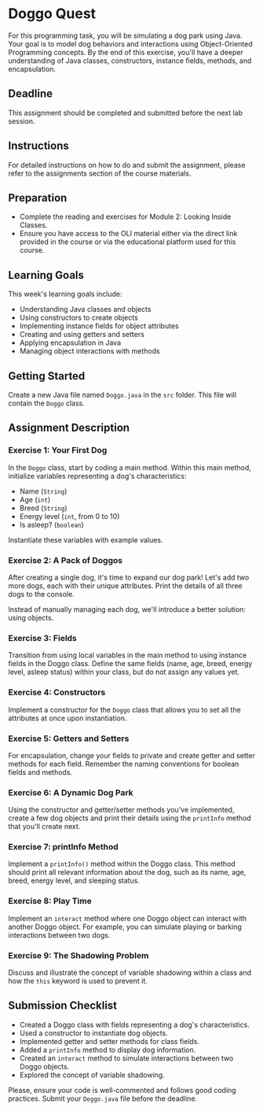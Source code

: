 # Doggo Quest

For this programming task, you will be simulating a dog park using Java. Your goal is to model dog behaviors and interactions using Object-Oriented Programming concepts. By the end of this exercise, you'll have a deeper understanding of Java classes, constructors, instance fields, methods, and encapsulation.

## Deadline
This assignment should be completed and submitted before the next lab session.

## Instructions
For detailed instructions on how to do and submit the assignment, please refer to the assignments section of the course materials.

## Preparation
- Complete the reading and exercises for Module 2: Looking Inside Classes.
- Ensure you have access to the OLI material either via the direct link provided in the course or via the educational platform used for this course.

## Learning Goals
This week's learning goals include:
- Understanding Java classes and objects
- Using constructors to create objects
- Implementing instance fields for object attributes
- Creating and using getters and setters
- Applying encapsulation in Java
- Managing object interactions with methods

## Getting Started
Create a new Java file named `Doggo.java` in the `src` folder. This file will contain the `Doggo` class.

## Assignment Description

### Exercise 1: Your First Dog

In the `Doggo` class, start by coding a main method. Within this main method, initialize variables representing a dog's characteristics:

- Name (`String`)
- Age (`int`)
- Breed (`String`)
- Energy level (`int`, from 0 to 10)
- Is asleep? (`boolean`)

Instantiate these variables with example values.

### Exercise 2: A Pack of Doggos

After creating a single dog, it's time to expand our dog park! Let's add two more dogs, each with their unique attributes. Print the details of all three dogs to the console.

Instead of manually managing each dog, we'll introduce a better solution: using objects.

### Exercise 3: Fields

Transition from using local variables in the main method to using instance fields in the Doggo class. Define the same fields (name, age, breed, energy level, asleep status) within your class, but do not assign any values yet.

### Exercise 4: Constructors

Implement a constructor for the `Doggo` class that allows you to set all the attributes at once upon instantiation.

### Exercise 5: Getters and Setters

For encapsulation, change your fields to private and create getter and setter methods for each field. Remember the naming conventions for boolean fields and methods.

### Exercise 6: A Dynamic Dog Park

Using the constructor and getter/setter methods you've implemented, create a few dog objects and print their details using the `printInfo` method that you'll create next.

### Exercise 7: printInfo Method

Implement a `printInfo()` method within the Doggo class. This method should print all relevant information about the dog, such as its name, age, breed, energy level, and sleeping status.

### Exercise 8: Play Time

Implement an `interact` method where one Doggo object can interact with another Doggo object. For example, you can simulate playing or barking interactions between two dogs.

### Exercise 9: The Shadowing Problem

Discuss and illustrate the concept of variable shadowing within a class and how the `this` keyword is used to prevent it.

## Submission Checklist

- Created a Doggo class with fields representing a dog's characteristics.
- Used a constructor to instantiate dog objects.
- Implemented getter and setter methods for class fields.
- Added a `printInfo` method to display dog information.
- Created an `interact` method to simulate interactions between two Doggo objects.
- Explored the concept of variable shadowing.

Please, ensure your code is well-commented and follows good coding practices. Submit your `Doggo.java` file before the deadline.